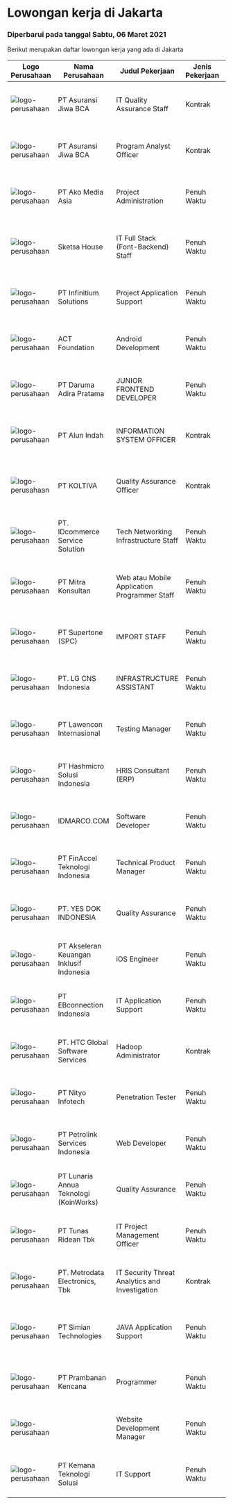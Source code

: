
  # Lowongan kerja di Jakarta

  ### Diperbarui pada tanggal Sabtu, 06 Maret 2021

  Berikut merupakan daftar lowongan kerja yang ada di Jakarta

  |Logo Perusahaan | Nama Perusahaan | Judul Pekerjaan | Jenis Pekerjaan | Gaji Pekerjaan | Lokasi | Deskripsi | Tanggal diunggah | Pranala |
  | -------------- | --------------- | --------------- | --------- | --------- | -------------- | ------- | ----------- | ----------- |
  |![logo-perusahaan](https://image-service-cdn.seek.com.au/d60c934dbbd8769ff0de3a8953b02bccbae9364a/ee4dce1061f3f616224767ad58cb2fc751b8d2dc)|PT Asuransi Jiwa BCA|IT Quality Assurance Staff|Kontrak|---|Jakarta Raya|Qualification:- Bachelor's Degree in IT / Computer Engineering or equivalent- 1 Year(s) of working experience is an advantage and Fresh Graduates are...|Jumat, 05 Maret 2021|https://www.jobstreet.co.id/id/job/it-quality-assurance-staff-3475080?token=0~2a66a77b-564d-4837-ba2b-8198fafc8cf8&sectionRank=1&jobId=jobstreet-id-job-3475080|
|![logo-perusahaan](https://image-service-cdn.seek.com.au/d60c934dbbd8769ff0de3a8953b02bccbae9364a/ee4dce1061f3f616224767ad58cb2fc751b8d2dc)|PT Asuransi Jiwa BCA|Program Analyst Officer|Kontrak|---|Jakarta Raya|Qualifications:  Candidate must possess at least Bachelor's Degree in Engineering (Computer/Telecommunication) or equivalent. 1 Year(s) of working...|Jumat, 05 Maret 2021|https://www.jobstreet.co.id/id/job/program-analyst-officer-3475058?token=0~2a66a77b-564d-4837-ba2b-8198fafc8cf8&sectionRank=2&jobId=jobstreet-id-job-3475058|
|![logo-perusahaan](https://image-service-cdn.seek.com.au/2b14206395c6b15ff85fdcdb85f74d423062361c/ee4dce1061f3f616224767ad58cb2fc751b8d2dc)|PT Ako Media Asia|Project Administration|Penuh Waktu|---|Jakarta Raya|Job Description: •Scheduling routine meetings and recording decisions (e.g. next steps, assigned tasks etc.)• Breaking complex projects into simpler...|Jumat, 05 Maret 2021|https://www.jobstreet.co.id/id/job/project-administration-3474914?token=0~2a66a77b-564d-4837-ba2b-8198fafc8cf8&sectionRank=3&jobId=jobstreet-id-job-3474914|
|![logo-perusahaan](https://image-service-cdn.seek.com.au/c9d1264bf50b7c33d69e52a77ce87a72fd83e7c7/ee4dce1061f3f616224767ad58cb2fc751b8d2dc)|Sketsa House|IT Full Stack (Font-Backend) Staff|Penuh Waktu|Rp. 4.000.000-Rp. 6.000.000|Jakarta Pusat|URGENT NEED (JOIN ASAP)Hi, Sketsahouse are looking for someone who is comfortable with both front and back end programming as a Fullstack Developer to...|Kamis, 04 Maret 2021|https://www.jobstreet.co.id/id/job/it-full-stack-font-backend-staff-3465359?token=0~2a66a77b-564d-4837-ba2b-8198fafc8cf8&sectionRank=4&jobId=jobstreet-id-job-3465359|
|![logo-perusahaan](https://image-service-cdn.seek.com.au/06c3df56b6369bca590439015e58338a9695ed80/ee4dce1061f3f616224767ad58cb2fc751b8d2dc)|PT Infinitium Solutions|Project Application Support|Penuh Waktu|Rp. 8.000.000-Rp. 15.000.000|Jakarta Pusat|Responsibilities: Provide 1st and 2nd level support e-Commerce applications &amp; systems Ability to diagnose problems in several areas including...|Jumat, 05 Maret 2021|https://www.jobstreet.co.id/id/job/project-application-support-3475074?token=0~2a66a77b-564d-4837-ba2b-8198fafc8cf8&sectionRank=5&jobId=jobstreet-id-job-3475074|
|![logo-perusahaan](https://image-service-cdn.seek.com.au/0892012781cb3bed9a9bffdb3cf92ceb6daad546/ee4dce1061f3f616224767ad58cb2fc751b8d2dc)|ACT Foundation|Android Development|Penuh Waktu|---|Jakarta Selatan|Kualifikasi : Pendidikan Minimal S1 (Lebih disukai Sistem Informasi, Teknik Komputer) Pengalaman membuat Aplikasi Android minimal 2 tahun Memahami...|Jumat, 05 Maret 2021|https://www.jobstreet.co.id/id/job/android-development-3466187?token=0~2a66a77b-564d-4837-ba2b-8198fafc8cf8&sectionRank=6&jobId=jobstreet-id-job-3466187|
|![logo-perusahaan](https://image-service-cdn.seek.com.au/9a95e22c131740f08bfe628bda385f81d2024de5/ee4dce1061f3f616224767ad58cb2fc751b8d2dc)|PT Daruma Adira Pratama|JUNIOR FRONTEND DEVELOPER|Penuh Waktu|---|Jakarta Utara|Daruma is a tech-enabled B2B E-Commerce company on a mission to provide hassle-free e-procurement for businesses of all sizes in Indonesia. Launched...|Jumat, 05 Maret 2021|https://www.jobstreet.co.id/id/job/junior-frontend-developer-3474735?token=0~2a66a77b-564d-4837-ba2b-8198fafc8cf8&sectionRank=7&jobId=jobstreet-id-job-3474735|
|![logo-perusahaan](https://us.123rf.com/450wm/pavelstasevich/pavelstasevich1811/pavelstasevich181101027/112815900-stock-vector-no-image-available-icon-flat-vector.jpg?ver=6)|PT Alun Indah|INFORMATION SYSTEM OFFICER|Kontrak|---|Jakarta Selatan|Qualification Bachelor Degree in Computer Science/Information Technology or equivalent. At least 3 Year(s) of working experience in the related field...|Jumat, 05 Maret 2021|https://www.jobstreet.co.id/id/job/information-system-officer-3466297?token=0~2a66a77b-564d-4837-ba2b-8198fafc8cf8&sectionRank=8&jobId=jobstreet-id-job-3466297|
|![logo-perusahaan](https://image-service-cdn.seek.com.au/c722a803b1d921d6d97b57b4df8a14b7a3bb09c5/ee4dce1061f3f616224767ad58cb2fc751b8d2dc)|PT KOLTIVA|Quality Assurance Officer|Kontrak|---|Jakarta Selatan|Melakukan pengujian dan dokumentasi aplikasi serta memberi pelatihan kepada pengguna aplikasi. Berhubungan dengan tim internal (misalnya pengembang...|Jumat, 05 Maret 2021|https://www.jobstreet.co.id/id/job/quality-assurance-officer-3474658?token=0~2a66a77b-564d-4837-ba2b-8198fafc8cf8&sectionRank=9&jobId=jobstreet-id-job-3474658|
|![logo-perusahaan](https://image-service-cdn.seek.com.au/43b50fdb6e2f49bd1a9afa07e9cb90364b26a05d/ee4dce1061f3f616224767ad58cb2fc751b8d2dc)|PT. IDcommerce Service Solution|Tech Networking Infrastructure Staff|Penuh Waktu|---|Jakarta Raya|Roles and Responsibilities : Maintain and support network availability, reliability, scalability, and security  Work closely with the external...|Kamis, 04 Maret 2021|https://www.jobstreet.co.id/id/job/tech-networking-infrastructure-staff-3473982?token=0~2a66a77b-564d-4837-ba2b-8198fafc8cf8&sectionRank=10&jobId=jobstreet-id-job-3473982|
|![logo-perusahaan](https://image-service-cdn.seek.com.au/2fde6a9ab02acd0ee00a312d662a2894b4d6c59a/ee4dce1061f3f616224767ad58cb2fc751b8d2dc)|PT Mitra Konsultan|Web atau Mobile Application Programmer Staff|Penuh Waktu|---|Jakarta Raya|With guidance of Supervisor, the candidate will be requested to perform the following: Develop program to support internal operation requirement....|Jumat, 05 Maret 2021|https://www.jobstreet.co.id/id/job/web-atau-mobile-application-programmer-staff-3466850?token=0~2a66a77b-564d-4837-ba2b-8198fafc8cf8&sectionRank=11&jobId=jobstreet-id-job-3466850|
|![logo-perusahaan](https://image-service-cdn.seek.com.au/54d660ee05715b447c68473d5eeab6e1ed91a972/ee4dce1061f3f616224767ad58cb2fc751b8d2dc)|PT Supertone (SPC)|IMPORT STAFF|Penuh Waktu|---|Jakarta Barat|Persyaratan : Usia maks. 27 tahun Pendidikan Min. D3, diutamakan jur. Kesekretarisan/Manajemen/Logistik Setidaknya memiliki 2 tahun pengalaman dalam...|Jumat, 05 Maret 2021|https://www.jobstreet.co.id/id/job/import-staff-3474979?token=0~2a66a77b-564d-4837-ba2b-8198fafc8cf8&sectionRank=12&jobId=jobstreet-id-job-3474979|
|![logo-perusahaan](https://image-service-cdn.seek.com.au/4f9cd079c9144150391f4ae5cdc7c4f1d6bdef07/ee4dce1061f3f616224767ad58cb2fc751b8d2dc)|PT. LG CNS Indonesia|INFRASTRUCTURE ASSISTANT|Penuh Waktu|Rp. 5.000.000-Rp. 6.000.000|Jakarta Selatan|Main Job Tasks, Duties, and Responsibilities  Define, Design, Develop, Deploy and Maintain infrastructure activities in the SI project. Producing...|Jumat, 05 Maret 2021|https://www.jobstreet.co.id/id/job/infrastructure-assistant-3474535?token=0~2a66a77b-564d-4837-ba2b-8198fafc8cf8&sectionRank=13&jobId=jobstreet-id-job-3474535|
|![logo-perusahaan](https://image-service-cdn.seek.com.au/aa313c82faaa064b4cd506a476c3f34d038e8160/ee4dce1061f3f616224767ad58cb2fc751b8d2dc)|PT Lawencon Internasional|Testing Manager|Penuh Waktu|---|Jakarta Raya|Job Description :  Testing Manager is responsible to strategize testing plan and managing overall activities test preparation and test execution which...|Kamis, 04 Maret 2021|https://www.jobstreet.co.id/id/job/testing-manager-3465415?token=0~2a66a77b-564d-4837-ba2b-8198fafc8cf8&sectionRank=14&jobId=jobstreet-id-job-3465415|
|![logo-perusahaan](https://image-service-cdn.seek.com.au/9fa72fb87f2fbdfcc0577f123adf4359751085c3/ee4dce1061f3f616224767ad58cb2fc751b8d2dc)|PT Hashmicro Solusi Indonesia|HRIS Consultant (ERP)|Penuh Waktu|---|Jakarta Barat|Responsibilities : Specify market requirements for current and future products by conducting market research. handling HRIS module Assess market...|Kamis, 04 Maret 2021|https://www.jobstreet.co.id/id/job/hris-consultant-erp-3464878?token=0~2a66a77b-564d-4837-ba2b-8198fafc8cf8&sectionRank=15&jobId=jobstreet-id-job-3464878|
|![logo-perusahaan](https://image-service-cdn.seek.com.au/c25b0d96aecfc94583269914295c6c4c01a246c3/ee4dce1061f3f616224767ad58cb2fc751b8d2dc)|IDMARCO.COM|Software Developer|Penuh Waktu|---|Jakarta Selatan|Job Responsibilities:  Collaborating with management, departments and users to identify end-user requirements and specifications Designing algorithms...|Jumat, 05 Maret 2021|https://www.jobstreet.co.id/id/job/software-developer-3466321?token=0~2a66a77b-564d-4837-ba2b-8198fafc8cf8&sectionRank=16&jobId=jobstreet-id-job-3466321|
|![logo-perusahaan](https://image-service-cdn.seek.com.au/2f07e1526f435d99b06e17361d3b3922c84a3b23/ee4dce1061f3f616224767ad58cb2fc751b8d2dc)|PT FinAccel Teknologi Indonesia|Technical Product Manager|Penuh Waktu|---|Jakarta Raya|We are looking for a Technical Product Manager who is good at analytic skills and giving insights and passionate about technical stuff. You will join...|Jumat, 05 Maret 2021|https://www.jobstreet.co.id/id/job/technical-product-manager-3466726?token=0~2a66a77b-564d-4837-ba2b-8198fafc8cf8&sectionRank=17&jobId=jobstreet-id-job-3466726|
|![logo-perusahaan](https://image-service-cdn.seek.com.au/97cbd536707f5c18fdddca252b3c6e95af711df0/ee4dce1061f3f616224767ad58cb2fc751b8d2dc)|PT. YES DOK INDONESIA|Quality Assurance|Penuh Waktu|Rp. 6.500.000-Rp. 10.000.000|Jakarta Utara|General Job Description: Perform testing of applications and the web to ensure that the application is ready for use and according to user needs....|Jumat, 05 Maret 2021|https://www.jobstreet.co.id/id/job/quality-assurance-3474469?token=0~2a66a77b-564d-4837-ba2b-8198fafc8cf8&sectionRank=18&jobId=jobstreet-id-job-3474469|
|![logo-perusahaan](https://image-service-cdn.seek.com.au/4bdf26ac4004bd855496f41db6f7952705bcea0e/ee4dce1061f3f616224767ad58cb2fc751b8d2dc)|PT Akseleran Keuangan Inklusif Indonesia|iOS Engineer|Penuh Waktu|---|Jakarta Selatan|Responsibilities: Write well designed, testable, efficient code by using best software development practices Create and maintain software...|Jumat, 05 Maret 2021|https://www.jobstreet.co.id/id/job/ios-engineer-3461635?token=0~2a66a77b-564d-4837-ba2b-8198fafc8cf8&sectionRank=19&jobId=jobstreet-id-job-3461635|
|![logo-perusahaan](https://image-service-cdn.seek.com.au/b1858237948a14b84113c7782a5a15390c944858/ee4dce1061f3f616224767ad58cb2fc751b8d2dc)|PT EBconnection Indonesia|IT Application Support|Penuh Waktu|---|Jakarta Selatan|PT EBconnection Indonesia (EBCO) sebagai Premier Partner Google Cloud dan pengembang aplikasi di Indonesia, membutuhkan personil Application Support...|Jumat, 05 Maret 2021|https://www.jobstreet.co.id/id/job/it-application-support-3474031?token=0~2a66a77b-564d-4837-ba2b-8198fafc8cf8&sectionRank=20&jobId=jobstreet-id-job-3474031|
|![logo-perusahaan](https://image-service-cdn.seek.com.au/d0fdcdd8212686b14abc1e23cd34c2827b2bcb95/ee4dce1061f3f616224767ad58cb2fc751b8d2dc)|PT. HTC Global Software Services|Hadoop Administrator|Kontrak|---|Jakarta Pusat|Requirements &amp; Responsibilities : Candidate must possess at least Bachelor degree, preferably Computer Science/Information Technology At least 3...|Kamis, 04 Maret 2021|https://www.jobstreet.co.id/id/job/hadoop-administrator-3465391?token=0~2a66a77b-564d-4837-ba2b-8198fafc8cf8&sectionRank=21&jobId=jobstreet-id-job-3465391|
|![logo-perusahaan](https://image-service-cdn.seek.com.au/ea1290d309f08cbbbd5d7a68ff3b50e38f48cc84/ee4dce1061f3f616224767ad58cb2fc751b8d2dc)|PT Nityo Infotech|Penetration Tester|Penuh Waktu|---|Jakarta Selatan|Responsibilities: Delivery of penetration testing engagements to clients Project management and end-to-end support on engagements to deliver high...|Jumat, 05 Maret 2021|https://www.jobstreet.co.id/id/job/penetration-tester-3474789?token=0~2a66a77b-564d-4837-ba2b-8198fafc8cf8&sectionRank=22&jobId=jobstreet-id-job-3474789|
|![logo-perusahaan](https://image-service-cdn.seek.com.au/23a212f2d03c7e55d6c8da2329349b4e88165313/ee4dce1061f3f616224767ad58cb2fc751b8d2dc)|PT Petrolink Services Indonesia|Web Developer|Penuh Waktu|Rp. 10.000.000-Rp. 18.000.000|Jakarta Raya|JOB SUMMARYPetrolink is a global company that specializes in user-driven technology for the Energy Industry. We are currently looking for a new Web...|Jumat, 05 Maret 2021|https://www.jobstreet.co.id/id/job/web-developer-3466916?token=0~2a66a77b-564d-4837-ba2b-8198fafc8cf8&sectionRank=23&jobId=jobstreet-id-job-3466916|
|![logo-perusahaan](https://image-service-cdn.seek.com.au/aab0a5465545de2bbfc9a4ae4502897f3e28e138/ee4dce1061f3f616224767ad58cb2fc751b8d2dc)|PT Lunaria Annua Teknologi (KoinWorks)|Quality Assurance|Penuh Waktu|---|Jakarta Raya|What you’ll be doing: Create detailed, comprehensive, and well-structured test cases based on business and functional requirements Perform thorough...|Jumat, 05 Maret 2021|https://www.jobstreet.co.id/id/job/quality-assurance-3475028?token=0~2a66a77b-564d-4837-ba2b-8198fafc8cf8&sectionRank=24&jobId=jobstreet-id-job-3475028|
|![logo-perusahaan](https://image-service-cdn.seek.com.au/ea159cbb3a15121a11e6442b2aade78916e9e5ac/ee4dce1061f3f616224767ad58cb2fc751b8d2dc)|PT Tunas Ridean Tbk|IT Project Management Officer|Penuh Waktu|---|Jakarta Selatan|Responsibilities: Handle and manage all IT Project include schedule and implementation Create Report for related progress implementation &amp; all IT...|Jumat, 05 Maret 2021|https://www.jobstreet.co.id/id/job/it-project-management-officer-3474664?token=0~2a66a77b-564d-4837-ba2b-8198fafc8cf8&sectionRank=25&jobId=jobstreet-id-job-3474664|
|![logo-perusahaan](https://image-service-cdn.seek.com.au/360ff551a5280d24a3ac9432bdc8ba5ec988566b/ee4dce1061f3f616224767ad58cb2fc751b8d2dc)|PT. Metrodata Electronics, Tbk|IT Security Threat Analytics and Investigation|Kontrak|---|Jakarta Timur|Kualifikasi: Gelar Sarjana S1 dalam bidang teknik, ilmu komputer atau bidang terkait Pengalaman kerja sebagai IT Security minimal 1 tahun Punya...|Jumat, 05 Maret 2021|https://www.jobstreet.co.id/id/job/it-security-threat-analytics-and-investigation-3466287?token=0~2a66a77b-564d-4837-ba2b-8198fafc8cf8&sectionRank=26&jobId=jobstreet-id-job-3466287|
|![logo-perusahaan](https://image-service-cdn.seek.com.au/208442e0a92b58169f5685eff634dafb189f45f1/ee4dce1061f3f616224767ad58cb2fc751b8d2dc)|PT Simian Technologies|JAVA Application Support|Penuh Waktu|Rp. 6.000.000-Rp. 10.000.000|Jakarta Raya|Job Description: Analysts and interacting with Developers Working closely with software developers to develop test specifications and build test cases...|Jumat, 05 Maret 2021|https://www.jobstreet.co.id/id/job/java-application-support-3474063?token=0~2a66a77b-564d-4837-ba2b-8198fafc8cf8&sectionRank=27&jobId=jobstreet-id-job-3474063|
|![logo-perusahaan](https://image-service-cdn.seek.com.au/7a53b260e1275c8435eb1e6834b05b7fb0921254/ee4dce1061f3f616224767ad58cb2fc751b8d2dc)|PT Prambanan Kencana|Programmer|Penuh Waktu|---|Jakarta Raya|Requirements: Candidate must possess at least a Bachelor's Degree, in Computer Programming or equivalent. At least 2 year(s) of working experience in...|Jumat, 05 Maret 2021|https://www.jobstreet.co.id/id/job/programmer-3466120?token=0~2a66a77b-564d-4837-ba2b-8198fafc8cf8&sectionRank=28&jobId=jobstreet-id-job-3466120|
|![logo-perusahaan](https://us.123rf.com/450wm/pavelstasevich/pavelstasevich1811/pavelstasevich181101027/112815900-stock-vector-no-image-available-icon-flat-vector.jpg?ver=6)||Website Development Manager|Penuh Waktu|---|Jakarta Raya|Lead and mentor a team of web developers  Understand business initiatives and ensure team resources and direction align  Oversee projects throughout...|Jumat, 05 Maret 2021|https://www.jobstreet.co.id/id/job/website-development-manager-3466454?token=0~2a66a77b-564d-4837-ba2b-8198fafc8cf8&sectionRank=29&jobId=jobstreet-id-job-3466454|
|![logo-perusahaan](https://image-service-cdn.seek.com.au/3e62b25d68183b57ae4a4248a25806d853243b48/ee4dce1061f3f616224767ad58cb2fc751b8d2dc)|PT Kemana Teknologi Solusi|IT Support|Penuh Waktu|---|Jakarta Selatan|Job Descriptions: Installing and configuring computer hardware, software, systems, networks, printers and scanners Monitoring and maintaining computer...|Jumat, 05 Maret 2021|https://www.jobstreet.co.id/id/job/it-support-3474347?token=0~2a66a77b-564d-4837-ba2b-8198fafc8cf8&sectionRank=30&jobId=jobstreet-id-job-3474347|

  